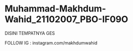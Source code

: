 # Muhammad-Makhdum-Wahid_21102007_PBO-IF09O

DISINI TEMPATNYA GES

FOLLOW IG : instagram.com/makhdumwahid
